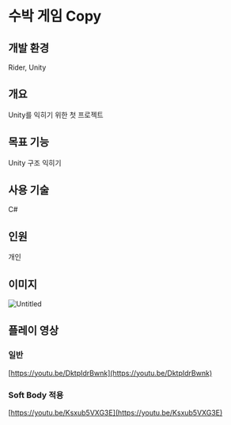 # 수박 게임 Copy
## 개발 환경
Rider, Unity
## 개요
Unity를 익히기 위한 첫 프로젝트
## 목표 기능
Unity 구조 익히기
## 사용 기술
C#
## 인원
개인
## 이미지
![Untitled](https://github.com/Scarecrow37/FruitGame/assets/60234030/b83f89a3-ddc7-48d5-bb99-9de8378f7e4d)
## 플레이 영상
### 일반
[https://youtu.be/DktpIdrBwnk](https://youtu.be/DktpIdrBwnk)
### Soft Body 적용
[https://youtu.be/Ksxub5VXG3E](https://youtu.be/Ksxub5VXG3E)
